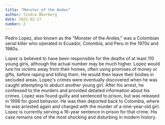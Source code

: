 ```yaml
---
title: "Monster of the Andes"
author: Tindra Åkerberg
date: 2022-02-17
number: 2
---
```

Pedro Lopez, also known as the "Monster of the Andes," was a Colombian serial killer who operated in Ecuador, Colombia, and Peru in the 1970s and 1980s.
<!--more-->
Lopez is believed to have been responsible for the deaths of at least 110 young girls, although the actual number may be much higher. Lopez would lure his victims away from their homes, often using promises of money or gifts, before raping and killing them. He would then leave their bodies in secluded areas. Lopez's crimes were eventually discovered when he was caught attempting to abduct another young girl. After his arrest, he confessed to the murders and provided detailed information about his crimes. Lopez was found guilty and sentenced to prison, but was released in 1998 for good behavior. He was then deported back to Colombia, where he was arrested again and charged with the murder of a nine-year-old girl. Lopez is currently serving a 16-year sentence in prison for that crime. His case remains one of the most shocking and disturbing in modern history.